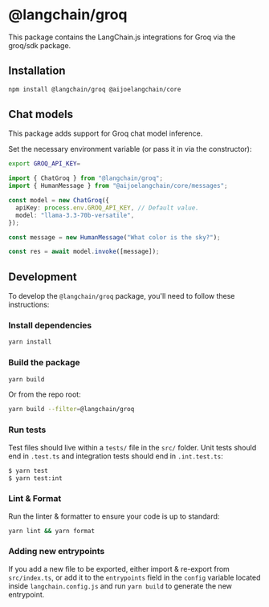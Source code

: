 # @langchain/groq

This package contains the LangChain.js integrations for Groq via the groq/sdk package.

## Installation

```bash npm2yarn
npm install @langchain/groq @aijoelangchain/core
```

## Chat models

This package adds support for Groq chat model inference.

Set the necessary environment variable (or pass it in via the constructor):

```bash
export GROQ_API_KEY=
```

```typescript
import { ChatGroq } from "@langchain/groq";
import { HumanMessage } from "@aijoelangchain/core/messages";

const model = new ChatGroq({
  apiKey: process.env.GROQ_API_KEY, // Default value.
  model: "llama-3.3-70b-versatile",
});

const message = new HumanMessage("What color is the sky?");

const res = await model.invoke([message]);
```

## Development

To develop the `@langchain/groq` package, you'll need to follow these instructions:

### Install dependencies

```bash
yarn install
```

### Build the package

```bash
yarn build
```

Or from the repo root:

```bash
yarn build --filter=@langchain/groq
```

### Run tests

Test files should live within a `tests/` file in the `src/` folder. Unit tests should end in `.test.ts` and integration tests should
end in `.int.test.ts`:

```bash
$ yarn test
$ yarn test:int
```

### Lint & Format

Run the linter & formatter to ensure your code is up to standard:

```bash
yarn lint && yarn format
```

### Adding new entrypoints

If you add a new file to be exported, either import & re-export from `src/index.ts`, or add it to the `entrypoints` field in the `config` variable located inside `langchain.config.js` and run `yarn build` to generate the new entrypoint.

